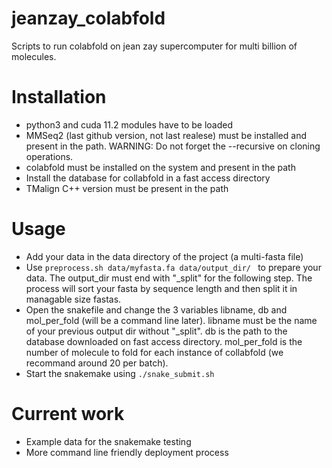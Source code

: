 # jeanzay_colabfold

Scripts to run colabfold on jean zay supercomputer for multi billion of molecules.

# Installation

- python3 and cuda 11.2 modules have to be loaded
- MMSeq2 (last github version, not last realese) must be installed and present in the path. WARNING: Do not forget the --recursive on cloning operations.
- colabfold must be installed on the system and present in the path
- Install the database for collabfold in a fast access directory
- TMalign C++ version must be present in the path

# Usage

- Add your data in the data directory of the project (a multi-fasta file)
- Use ```preprocess.sh data/myfasta.fa data/output_dir/ ``` to prepare your data. The output_dir must end with "\_split" for the following step.
The process will sort your fasta by sequence length and then split it in managable size fastas.
- Open the snakefile and change the 3 variables libname, db and mol_per_fold (will be a command line later).
libname must be the name of your previous output dir without "\_split".
db is the path to the database downloaded on fast access directory.
mol_per_fold is the number of molecule to fold for each instance of collabfold (we recommand around 20 per batch).
- Start the snakemake using ```./snake_submit.sh```

# Current work

- Example data for the snakemake testing
- More command line friendly deployment process